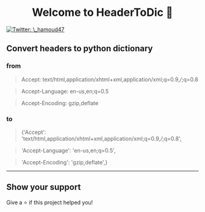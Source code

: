 <h1 align="center">Welcome to HeaderToDic 👋</h1>
<p>
  <a href="https://twitter.com/\_hamoud47" target="_blank">
    <img alt="Twitter: \_hamoud47" src="https://img.shields.io/twitter/follow/\_hamoud47.svg?style=social" />
  </a>
</p>

## Convert headers to python dictionary
### from
> Accept: text/html,application/xhtml+xml,application/xml;q=0.9,*/*;q=0.8

>Accept-Language: en-us,en;q=0.5

> Accept-Encoding: gzip,deflate
### to
>{'Accept': 'text/html,application/xhtml+xml,application/xml;q=0.9,*/*;q=0.8',

>'Accept-Language': 'en-us,en;q=0.5',

>'Accept-Encoding': 'gzip,deflate',}
***



## Show your support
Give a ⭐️ if this project helped you!
